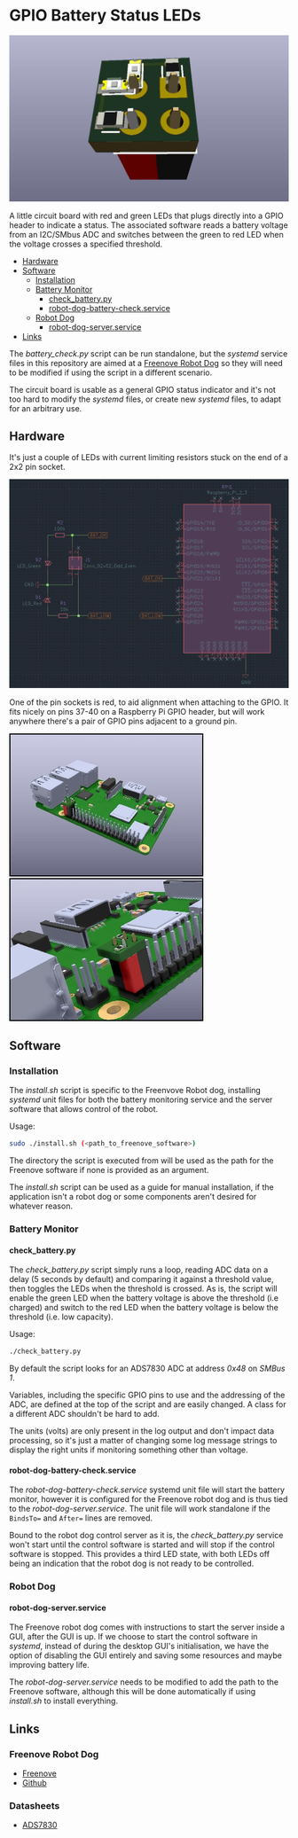 # GPIO Battery Status LEDs
![3D-render](images/GPIO_LEDs_top.jpg)

A little circuit board with red and green LEDs that plugs directly into a GPIO
header to indicate a status. The associated software reads a battery voltage
from an I2C/SMbus ADC and switches between the green to red LED when the voltage
crosses a specified threshold.

<!-- TOC depthFrom:2 depthTo:6 withLinks:1 updateOnSave:0 orderedList:0 -->

-   [Hardware](#hardware)
-   [Software](#software)
    -   [Installation](#installation)
    -   [Battery Monitor](#battery-monitor)
        -   [check_battery.py](#checkbatterypy)
        -   [robot-dog-battery-check.service](#robot-dog-battery-checkservice)
    -   [Robot Dog](#robot-dog)
        -   [robot-dog-server.service](#robot-dog-serverservice)
-   [Links](#links)

<!-- /TOC -->

The _battery_check.py_ script can be run standalone, but the _systemd_ service
files in this repository are aimed at a
[Freenove Robot Dog][Freenove Robot Dog Site] so they will need to be modified
if using the script in a different scenario.

The circuit board is usable as a general GPIO status indicator and it's not too
hard to modify the _systemd_ files, or create new _systemd_ files, to adapt for
an arbitrary use.

## Hardware
It's just a couple of LEDs with current limiting resistors stuck on the end of
a 2x2 pin socket.

![GPIO LEDs schematic](images/GPIO_LEDs_schematic.png)

One of the pin sockets is red, to aid alignment when attaching to the GPIO. It
fits nicely on pins 37-40 on a Raspberry Pi GPIO header, but will work anywhere
there's a pair of GPIO pins adjacent to a ground pin.

[![GPIO LEDs installed side view](images/thumb_GPIO_LEDs_installed_front_side.jpg)](images/GPIO_LEDs_installed_front_side.jpg)
[![GPIO LEDs installed close view](images/thumb_GPIO_LEDs_installed_back_side-close.jpg)](images/GPIO_LEDs_installed_back_side-close.jpg)

## Software
### Installation
The _install.sh_ script is specific to the Freenvove Robot dog, installing
_systemd_ unit files for both the battery monitoring service and the server
software that allows control of the robot.

Usage:
```sh
sudo ./install.sh (<path_to_freenove_software>)
```

The directory the script is executed from will be used as the path for the
Freenove software if none is provided as an argument.

The _install.sh_ script can be used as a guide for manual installation, if the
application isn't a robot dog or some components aren't desired for whatever
reason.

### Battery Monitor
#### check_battery.py
The _check_battery.py_ script simply runs a loop, reading ADC data on a delay
(5 seconds by default) and comparing it against a threshold value, then toggles
the LEDs when the threshold is crossed. As is, the script will enable the green
LED when the battery voltage is above the threshold (i.e charged) and switch to
the red LED when the battery voltage is below the threshold (i.e. low capacity).

Usage:
```sh
./check_battery.py
```

By default the script looks for an ADS7830 ADC at address _0x48_ on _SMBus 1_.

Variables, including the specific GPIO pins to use and the addressing of the
ADC, are defined at the top of the script and are easily changed. A class for a
different ADC shouldn't be hard to add.

The units (volts) are only present in the log output and don't impact data
processing, so it's just a matter of changing some log message strings to
display the right units if monitoring something other than voltage.

#### robot-dog-battery-check.service
The _robot-dog-battery-check.service_ systemd unit file will start the battery
monitor, however it is configured for the Freenove robot dog and is thus tied
to the _robot-dog-server.service_. The unit file will work standalone if the
```BindsTo=``` and ```After=``` lines are removed.

Bound to the robot dog control server as it is, the _check_battery.py_ service
won't start until the control software is started and will stop if the control
software is stopped. This provides a third LED state, with both LEDs off being
an indication that the robot dog is not ready to be controlled.

### Robot Dog
#### robot-dog-server.service
The Freenove robot dog comes with instructions to start the server inside a GUI,
after the GUI is up. If we choose to start the control software in _systemd_,
instead of during the desktop GUI's initialisation, we have the option of
disabling the GUI entirely and saving some resources and maybe improving battery
life.

The _robot-dog-server.service_ needs to be modified to add the path to the
Freenove software, although this will be done automatically if using
_install.sh_ to install everything.

## Links
### Freenove Robot Dog
*   [Freenove][Freenove Robot Dog Site]
*   [Github][Freenove Robot Dog Github]

### Datasheets
*   [ADS7830](https://www.ti.com/lit/gpn/ADS7830)

[Freenove Robot Dog Site]: https://store.freenove.com/products/fnk0050
[Freenove Robot Dog Github]: https://github.com/Freenove/Freenove_Robot_Dog_Kit_for_Raspberry_Pi
